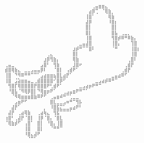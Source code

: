 ⠀⠀⠀⠀⠀⠀⠀⠀⠀⠀⠀⠀⠀⠀⠀⠀⠀⠀⠀⠀⠀⠀⠀⠀⠀⠀⠀⢀⣤⣶⣶⣄⠀⠀⠀⠀⠀⠀⠀⠀⠀⠀
⠀⠀⠀⠀⠀⠀⠀⠀⠀⠀⠀⠀⠀⠀⠀⠀⠀⠀⠀⠀⠀⠀⠀⠀⠀⠀⣴⡿⢉⠀⠈⢿⣷⡀⠀⠀⠀⠀⠀⠀⠀⠀
⠀⠀⠀⠀⠀⠀⠀⠀⠀⠀⠀⠀⠀⠀⠀⠀⠀⠀⠀⠀⠀⠀⠀⠀⠀⢸⣿⠁⠀⠀⠀⠀⢿⣷⠀⠀⠀⠀⠀⠀⠀⠀
⠀⠀⠀⠀⠀⠀⠀⠀⠀⠀⠀⠀⠀⠀⠀⠀⠀⠀⠀⠀⠀⠀⠀⠀⠀⣼⡿⠀⠀⠀⠀⠀⠸⣿⡆⠀⠀⠀⠀⠀⠀⠀
⠀⠀⠀⠀⠀⠀⠀⠀⠀⠀⠀⠀⠀⠀⠀⠀⠀⠀⠀⠀⠀⠀⠀⠀⠀⣿⡇⠀⠀⠀⠀⠀⠀⣿⡇⠀⠀⠀⠀⠀⠀⠀
⠀⠀⠀⠀⠀⠀⠀⠀⠀⠀⠀⠀⠀⠀⠀⠀⠀⠀⠀⠀⠀⠀⠀⠀⠀⣿⡇⠀⠀⠀⠀⠀⠀⣿⣧⠀⢀⣀⡀⠀⠀⠀
⠀⠀⠀⠀⠀⠀⠀⠀⠀⠀⠀⠀⠀⠀⠀⠀⠀⠀⠀⠀⠀⠀⠀⠀⠀⢸⣿⠀⠀⠀⠀⠀⠀⢻⣿⡾⠿⠛⠿⣷⡄⠀
⠀⠀⠀⠀⠀⠀⠀⠀⠀⠀⠀⠀⠀⠀⠀⠀⠀⠀⠀⠀⠀⠀⠀⣀⣤⣼⣿⠀⠀⠀⠀⠀⠀⢸⣿⡄⠀⠀⠀⢹⣿⠀
⠀⠀⠀⠀⠀⠀⠀⠀⠀⠀⠀⠀⠀⠀⠀⠀⠀⠀⠀⠀⠀⣰⡾⠛⠉⠉⣿⠇⠀⠀⠀⠀⠀⠈⠛⠀⠀⠀⠀⢸⣿⡆
⠀⠀⠀⠀⠀⠀⠀⠀⠀⠀⠀⠀⠀⢀⣄⠀⠀⠀⠀⠀⠀⣿⡇⠀⠀⠀⠀⠀⠀⠀⠀⠀⠀⠀⠀⠀⠀⠀⠀⢸⣿⠀
⠀⠀⠀⠀⠀⠀⠀⠀⠀⠀⠀⠀⣰⡿⢻⣷⡄⠀⠀⠀⠀⢿⣷⠀⠀⠀⠀⠀⠀⠀⠀⠀⠀⠀⠀⠀⠀⠀⢀⣿⠇⠀
⢀⣤⣀⠀⠀⠀⠀⠀⠀⠀⠀⣠⣿⠃⠀⢻⣷⠀⠀⠀⠀⣸⣿⠖⠀⠀⠀⠀⠀⠀⠀⠀⠀⠀⠀⠀⠀⢀⣾⡟⠀⠀
⣾⣿⢿⣷⣄⠀⣀⣀⣠⣤⣤⡿⠇⠀⠀⠈⣿⡇⠀⢠⣾⠟⠁⠀⠀⠀⠀⠀⠀⠀⠀⠀⠀⠀⠀⠀⢀⣾⡟⠀⠀⠀
⢸⣿⠀⠙⠻⠿⠛⠛⠉⠉⠁⣠⣴⣶⣶⣦⣿⣇⣴⡟⠁⠀⠀⠀⠀⠀⠀⠀⠀⠀⠀⠀⠀⣀⣤⣴⠿⠋⠀⠀⠀⠀
⢸⣿⠀⣨⣵⣶⣶⣤⣀⢀⣾⣿⣿⣿⣿⠊⣿⡿⠋⠀⠀⠀⠀⠀⠀⠀⠀⠀⣀⣠⣴⡾⠿⠛⠉⠀⠀⠀⠀⠀⠀⠀
⠀⢻⣿⡏⢿⣿⣿⣿⣿⡟⣿⣿⣿⠟⢃⣾⠟⠁⠀⠀⠀⠀⠀⣀⣠⣴⡶⠟⠛⠉⠀⠀⠀⠀⠀⠀⠀⠀⠀⠀⠀⠀
⠀⠘⣿⣧⠈⠻⢿⡿⣿⡇⠙⢿⣶⡶⠟⠁⠀⠀⢀⣠⣤⣶⠟⠛⠉⠁⠀⠀⠀⠀⠀⠀⠀⠀⠀⠀⠀⠀⠀⠀⠀⠀
⠀⠀⠈⠻⢿⣶⣶⣶⣿⣷⠿⠟⠋⠀⢀⣤⣶⠾⠛⠉⢁⣀⣀⠀⠀⠀⠀⠀⠀⠀⠀⠀⠀⠀⠀⠀⠀⠀⠀⠀⠀⠀
⠀⠀⠀⣠⣶⠟⠋⠀⠀⠀⠀⠀⠀⠀⣿⣇⣀⣀⣠⠶⠛⠉⢻⡧⠀⠀⠀⠀⠀⠀⠀⠀⠀⠀⠀⠀⠀⠀⠀⠀⠀⠀
⠀⠀⣼⡟⠁⠀⠀⠀⠀⠀⠀⠀⡀⠀⠸⣿⣯⣍⣁⣀⣤⣴⠟⠃⠀⠀⠀⠀⠀⠀⠀⠀⠀⠀⠀⠀⠀⠀⠀⠀⠀⠀
⠀⣼⡟⠀⢀⣴⢿⣷⠀⠀⢀⣴⢷⣄⠀⢻⣯⠉⠉⠉⠁⠀⠀⠀⠀⠀⠀⠀⠀⠀⠀⠀⠀⠀⠀⠀⠀⠀⠀⠀⠀⠀
⢰⣿⠃⢀⣼⡟⠈⣿⡇⠀⢸⡿⠈⣿⡄⠈⣿⣇⠀⠀⠀⠀⠀⠀⠀⠀⠀⠀⠀⠀⠀⠀⠀⠀⠀⠀⠀⠀⠀⠀⠀⠀
⠈⢿⣷⡾⠋⠀⢠⣿⠁⠀⣿⡇⠀⠘⣿⡄⢸⣿⠀⠀⠀⠀⠀⠀⠀⠀⠀⠀⠀⠀⠀⠀⠀⠀⠀⠀⠀⠀⠀⠀⠀⠀
⠀⠀⠀⠀⠀⠀⢸⣿⠀⠀⣿⡇⠀⠀⠈⠛⠛⠉⠀⠀⠀⠀⠀⠀⠀⠀⠀⠀⠀⠀⠀⠀⠀⠀⠀⠀⠀⠀⠀⠀⠀⠀
⠀⠀⠀⠀⠀⠀⠸⣿⣄⣼⠟⠀⠀⠀⠀⠀⠀⠀⠀⠀⠀⠀⠀⠀⠀⠀⠀⠀⠀⠀⠀⠀⠀⠀⠀⠀⠀⠀⠀⠀⠀⠀
⠀⠀⠀⠀⠀⠀⠀⠈⠉⠁⠀⠀⠀⠀⠀⠀⠀⠀⠀⠀⠀⠀⠀⠀⠀⠀⠀⠀⠀⠀⠀⠀⠀⠀⠀⠀⠀⠀⠀⠀⠀⠀

